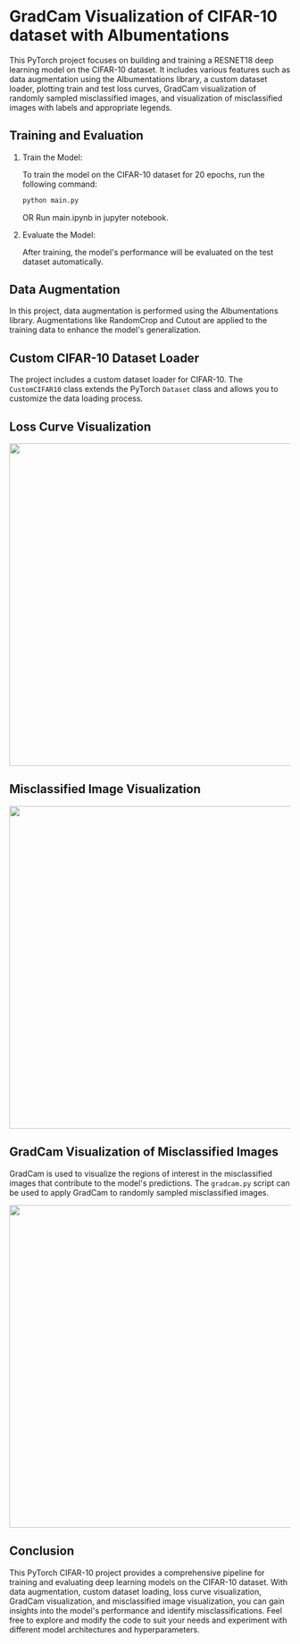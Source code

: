 # GradCam Visualization of CIFAR-10 dataset with Albumentations

This PyTorch project focuses on building and training a RESNET18 deep learning model on the CIFAR-10 dataset. It includes various features such as data augmentation using the Albumentations library, a custom dataset loader, plotting train and test loss curves, GradCam visualization of randomly sampled misclassified images, and visualization of misclassified images with labels and appropriate legends.

## Training and Evaluation

1. Train the Model:

   To train the model on the CIFAR-10 dataset for 20 epochs, run the following command:

   ```bash
   python main.py
   ```
   OR
   Run main.ipynb in jupyter notebook.

2. Evaluate the Model:

   After training, the model's performance will be evaluated on the test dataset automatically.

## Data Augmentation

In this project, data augmentation is performed using the Albumentations library. Augmentations like RandomCrop and Cutout are applied to the training data to enhance the model's generalization.

## Custom CIFAR-10 Dataset Loader

The project includes a custom dataset loader for CIFAR-10. The `CustomCIFAR10` class extends the PyTorch `Dataset` class and allows you to customize the data loading process.

## Loss Curve Visualization
<img width="578" src="images/img-1.png">


## Misclassified Image Visualization
<img width="578" src="images/img-2.png">

## GradCam Visualization of Misclassified Images

GradCam is used to visualize the regions of interest in the misclassified images that contribute to the model's predictions. The `gradcam.py` script can be used to apply GradCam to randomly sampled misclassified images.

<img width="578" src="images/img-3.png">


## Conclusion

This PyTorch CIFAR-10 project provides a comprehensive pipeline for training and evaluating deep learning models on the CIFAR-10 dataset. With data augmentation, custom dataset loading, loss curve visualization, GradCam visualization, and misclassified image visualization, you can gain insights into the model's performance and identify misclassifications. Feel free to explore and modify the code to suit your needs and experiment with different model architectures and hyperparameters.
